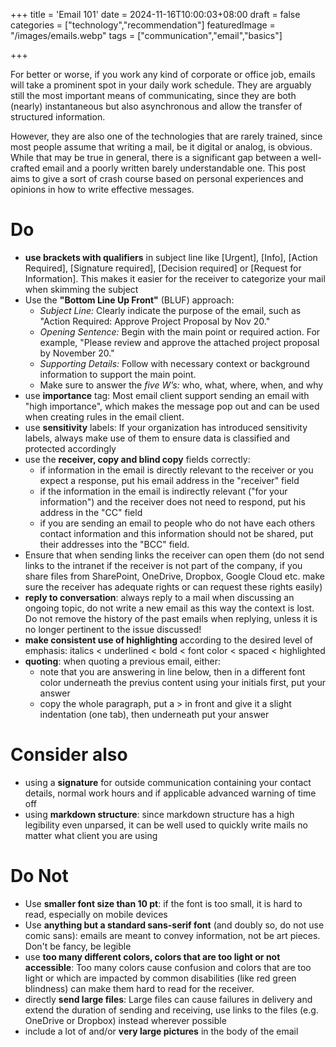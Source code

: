 +++
title = 'Email 101'
date = 2024-11-16T10:00:03+08:00
draft = false
categories = ["technology","recommendation"]
featuredImage = "/images/emails.webp"
tags = ["communication","email","basics"]


+++

For better or worse, if you work any kind of corporate or office job, emails will take a prominent spot in your daily work schedule. They are arguably still the most important means of communicating, since they are both (nearly) instantaneous but also asynchronous and allow the transfer of structured information.

However, they are also one of the technologies that are rarely trained, since most people assume that writing a mail, be it digital or analog, is obvious. While that may be true in general, there is a significant gap between a well-crafted email and a poorly written barely understandable one. This post aims to give a sort of crash course based on personal experiences and opinions in how to write effective messages.

# Do 

- **use brackets with qualifiers** in subject line like \[Urgent\], \[Info\], \[Action Required\], \[Signature required\], \[Decision required\] or \[Request for Information\]. This makes it easier for the receiver to categorize your mail when skimming the subject
- Use the **"Bottom Line Up Front"** (BLUF) approach:
  - *Subject Line:* Clearly indicate the purpose of the email, such as "Action Required: Approve Project Proposal by Nov 20."
  - *Opening Sentence:* Begin with the main point or required action. For example, "Please review and approve the attached project proposal by November 20."
  - *Supporting Details:* Follow with necessary context or background information to support the main point.
  - Make sure to answer the *five W’s:* who, what, where, when, and why
- use **importance** tag: Most email client support sending an email with "high importance", which makes the message pop out and can be used when creating rules in the email client.
- use **sensitivity** labels: If your organization has introduced sensitivity labels, always make use of them to ensure data is classified and protected accordingly
- use the **receiver, copy and blind copy** fields correctly:
  - if information in the email is directly relevant to the receiver or you expect a response, put his email address in the "receiver" field
  - if the information in the email is indirectly relevant ("for your information") and the receiver does not need to respond, put his address in the "CC" field
  - if you are sending an email to people who do not have each others contact information and this information should not be shared, put their addresses into the "BCC" field.
- Ensure that when sending links the receiver can open them (do not send links to the intranet if the receiver is not part of the company, if you share files from SharePoint, OneDrive, Dropbox, Google Cloud etc. make sure the receiver has adequate rights or can request these rights easily)
- **reply to conversation**: always reply to a mail when discussing an ongoing topic, do not write a new email as this way the context is lost. Do not remove the history of the past emails when replying, unless it is no longer pertinent to the issue discussed!
- **make consistent use of highlighting** according to the desired level of emphasis: italics < underlined < bold < font color < spaced < highlighted
- **quoting**: when quoting a previous email, either: 
  - note that you are answering in line below, then in a different font color underneath the previus content using your initials first, put your answer 
  - copy the whole paragraph, put a > in front and give it a slight indentation (one tab), then underneath put your answer

# Consider also

- using a **signature** for outside communication containing your contact details, normal work hours and if applicable advanced warning of time off
- using **markdown structure**: since markdown structure has a high legibility even unparsed, it can be well used to quickly write mails no matter what client you are using

# Do Not

- Use **smaller font size than 10 pt**: if the font is too small, it is hard to read, especially on mobile devices
- Use **anything but a standard sans-serif font** (and doubly so, do not use comic sans): emails are meant to convey information, not be art pieces. Don't be fancy, be legible
- use **too many different colors, colors that are too light or not accessible**: Too many colors cause confusion and colors that are too light or which are impacted by common disabilities (like red green blindness) can make them hard to read for the receiver.
- directly **send large files**: Large files can cause failures in delivery and extend the duration of sending and receiving, use links to the files (e.g. OneDrive or Dropbox) instead wherever possible
- include a lot of and/or **very large pictures** in the body of the email
